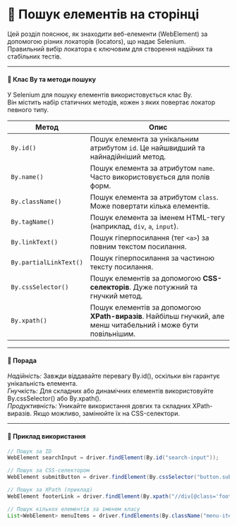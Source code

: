 # 🔎 Пошук елементів на сторінці  
Цей розділ пояснює, як знаходити веб-елементи (WebElement) за допомогою різних локаторів (locators), що надає Selenium.  
Правильний вибір локатора є ключовим для створення надійних та стабільних тестів.

---
#### 📌 Клас By та методи пошуку  
У Selenium для пошуку елементів використовується клас By.  
Він містить набір статичних методів, кожен з яких повертає локатор певного типу.

| Метод                 | Опис                                                                                       |
|------------------------|--------------------------------------------------------------------------------------------|
| `By.id()`              | Пошук елемента за унікальним атрибутом `id`. Це найшвидший та найнадійніший метод.         |
| `By.name()`            | Пошук елемента за атрибутом `name`. Часто використовується для полів форм.                 |
| `By.className()`       | Пошук елемента за атрибутом `class`. Може повертати кілька елементів.                      |
| `By.tagName()`         | Пошук елемента за іменем HTML-тегу (наприклад, `div`, `a`, `input`).                       |
| `By.linkText()`        | Пошук гіперпосилання (тег `<a>`) за повним текстом посилання.                              |
| `By.partialLinkText()` | Пошук гіперпосилання за частиною тексту посилання.                                         |
| `By.cssSelector()`     | Пошук елементів за допомогою **CSS-селекторів**. Дуже потужний та гнучкий метод.           |
| `By.xpath()`           | Пошук елементів за допомогою **XPath-виразів**. Найбільш гнучкий, але менш читабельний і може бути повільнішим. |

---
#### 🧠 Порада  
_Надійність:_ Завжди віддавайте перевагу By.id(), оскільки він гарантує унікальність елемента.  
_Гнучкість:_ Для складних або динамічних елементів використовуйте By.cssSelector() або By.xpath().  
_Продуктивність:_ Уникайте використання довгих та складних XPath-виразів. Якщо можливо, замінюйте їх на CSS-селектори.

---
#### 📘 Приклад використання
```java
// Пошук за ID
WebElement searchInput = driver.findElement(By.id("search-input"));

// Пошук за CSS-селектором
WebElement submitButton = driver.findElement(By.cssSelector("button.submit"));

// Пошук за XPath (приклад)
WebElement footerLink = driver.findElement(By.xpath("//div[@class='footer']//a[contains(text(), 'Контакти')]"));

// Пошук кількох елементів за іменем класу
List<WebElement> menuItems = driver.findElements(By.className("menu-item"));
```